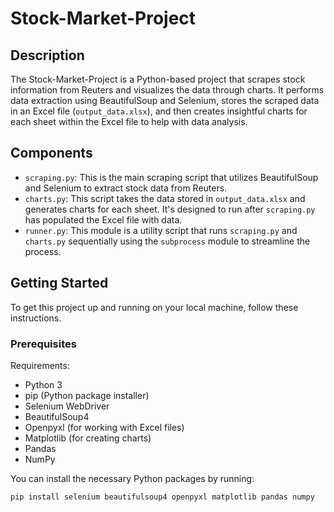 # Stock-Market-Project

## Description

The Stock-Market-Project is a Python-based project that scrapes stock information from Reuters and visualizes the data through charts. It performs data extraction using BeautifulSoup and Selenium, stores the scraped data in an Excel file (`output_data.xlsx`), and then creates insightful charts for each sheet within the Excel file to help with data analysis.

## Components

- `scraping.py`: This is the main scraping script that utilizes BeautifulSoup and Selenium to extract stock data from Reuters.
- `charts.py`: This script takes the data stored in `output_data.xlsx` and generates charts for each sheet. It's designed to run after `scraping.py` has populated the Excel file with data.
- `runner.py`: This module is a utility script that runs `scraping.py` and `charts.py` sequentially using the `subprocess` module to streamline the process.

## Getting Started

To get this project up and running on your local machine, follow these instructions.

### Prerequisites

Requirements:

- Python 3
- pip (Python package installer)
- Selenium WebDriver
- BeautifulSoup4
- Openpyxl (for working with Excel files)
- Matplotlib (for creating charts)
- Pandas
- NumPy

You can install the necessary Python packages by running:

```bash
pip install selenium beautifulsoup4 openpyxl matplotlib pandas numpy


